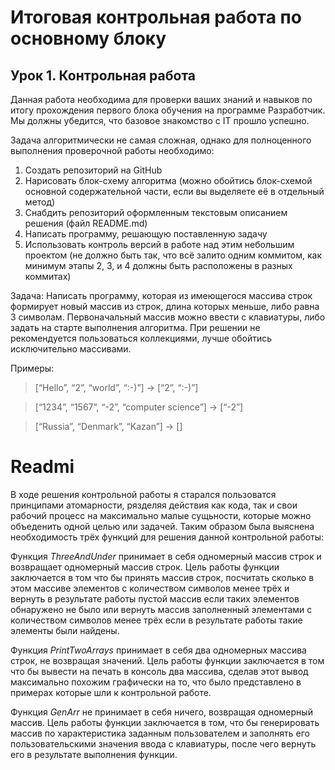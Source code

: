 # Итоговая контрольная работа по основному блоку
## Урок 1. Контрольная работа
Данная работа необходима для проверки ваших знаний и навыков по итогу прохождения первого блока обучения на программе Разработчик. Мы должны убедится, что базовое знакомство с IT прошло успешно.

Задача алгоритмически не самая сложная, однако для полноценного выполнения проверочной работы необходимо:

1. Создать репозиторий на GitHub
2. Нарисовать блок-схему алгоритма (можно обойтись блок-схемой основной содержательной части, если вы выделяете её в отдельный метод)
3. Снабдить репозиторий оформленным текстовым описанием решения (файл README.md)
4. Написать программу, решающую поставленную задачу
5. Использовать контроль версий в работе над этим небольшим проектом (не должно быть так, что всё залито одним коммитом, как минимум этапы 2, 3, и 4 должны быть расположены в разных коммитах)

Задача: Написать программу, которая из имеющегося массива строк формирует новый массив из строк, длина которых меньше, либо равна 3 символам. Первоначальный массив можно ввести с клавиатуры, либо задать на старте выполнения алгоритма. При решении не рекомендуется пользоваться коллекциями, лучше обойтись исключительно массивами.

Примеры:

>[“Hello”, “2”, “world”, “:-)”] → [“2”, “:-)”]

>[“1234”, “1567”, “-2”, “computer science”] → [“-2”]

>[“Russia”, “Denmark”, “Kazan”] → []

# Readmi

В ходе решения контрольной работы я старался пользоватся принципами атомарности, рязделяя действия как кода, так и свои рабочий процесс на максимально малые сущьности, которые можно объеденить одной целью или задачей. Таким образом была выяснена необходимость трёх функций для решения данной контрольной работы:

Функция *ThreeAndUnder* принимает в себя одномерный массив строк и возвращает одномерный массив строк. Цель работы функции заключается в том что бы принять массив строк, посчитать сколько в этом массиве элементов с количеством символов менее трёх и вернуть в результате работы пустой массив если таких элементов обнаружено не было или вернуть массив заполненный элементами с количеством символов менее трёх если в результате работы такие элементы были найдены.

Функция *PrintTwoArrays* принимает в себя два одномерных массива строк, не возвращая значений. Цель работы функции заключается в том что бы вывести на печать в консоль два массива, сделав этот вывод максимально похожим графически на то, что было представлено в примерах которые шли к контрольной работе.

Функция *GenArr* не принимает в себя ничего, возвращая одномерный массив. Цель работы функции заключается в том, что бы генерировать массив по характеристика заданным пользователем и заполнять его пользовательскими значения ввода с клавиатуры, после чего вернуть его в результате выполнения функции.